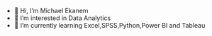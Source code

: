 - 👋 Hi, I’m Michael Ekanem
- 👀 I’m interested in Data Analytics
- 🌱 I’m currently learning Excel,SPSS,Python,Power BI and Tableau


